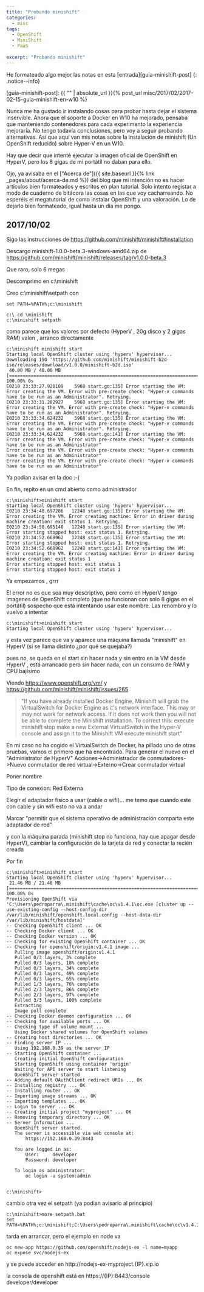 ```yaml
---
title: "Probando minishift"
categories:
  - misc
tags:
  - OpenShift
  - MiniShift
  - PaaS
  
excerpt: "Probando minishift"
---
```


He formateado algo mejor las notas en esta [entrada][guia-minishift-post]
{: .notice--info}

[guia-minishift-post]: {{ "" | absolute_url }}{% post_url misc/2017/02/2017-02-15-guia-minishift-en-w10 %}

Nunca me ha gustado ir instalando cosas para probar hasta dejar el sistema inservible.
Ahora que el soporte a Docker en W10 ha mejorado, pensaba que manteniendo contenedores para cada experimento la experiencia mejoraría. No tengo todavía conclusiones, pero voy a seguir probando alternativas. Así que aquí van mis notas sobre la instalación de minishift (Un OpenShift reducido) sobre Hyper-V en un W10.

Hay que decir que intenté ejecutar la imagen oficial de OpenShift en HyperV, pero los 8 gigas de mi portátil no daban para ello.

Ojo, ya avisaba en el ["Acerca de"]({{ site.baseurl }}{% link _pages/about/acerca-de.md %}) del blog que mi intención no es hacer artículos bien formateados y escritos en plan tutorial. Solo intento registar a modo de cuaderno de bitácora las cosas en las que voy cacharreando. No esperéis el megatutorial de como instalar OpenShift y una valoración. Lo de dejarlo bien formateado, igual hasta un día me pongo.

## 2017/10/02

Sigo las instrucciones de https://github.com/minishift/minishift#installation

Descargo minishift-1.0.0-beta.3-windows-amd64.zip de https://github.com/minishift/minishift/releases/tag/v1.0.0-beta.3

Que raro, solo 6 megas

Descomprimo en c:\minishift

Creo c:\minishift\setpath con 
```
set PATH=%PATH%;c:\minishift
```

```
c:\ cd \minishift
c:\minishift setpath
```

como parece que los valores por defecto (HyperV , 20g disco y 2 gigas RAM) valen , arranco directamente

```
c:\minishift minishift start
Starting local OpenShift cluster using 'hyperv' hypervisor...
Downloading ISO 'https://github.com/minishift/minishift-b2d-iso/releases/download/v1.0.0/minishift-b2d.iso'
 40.00 MB / 40.00 MB [=====================================================================================] 100.00% 0s
E0210 23:33:27.920109    5968 start.go:135] Error starting the VM: Error creating the VM. Error with pre-create check: "Hyper-v commands have to be run as an Administrator". Retrying.
E0210 23:33:31.282927    5968 start.go:135] Error starting the VM: Error creating the VM. Error with pre-create check: "Hyper-v commands have to be run as an Administrator". Retrying.
E0210 23:33:34.624232    5968 start.go:135] Error starting the VM: Error creating the VM. Error with pre-create check: "Hyper-v commands have to be run as an Administrator". Retrying.
E0210 23:33:34.624232    5968 start.go:141] Error starting the VM:  Error creating the VM. Error with pre-create check: "Hyper-v commands have to be run as an Administrator"
Error creating the VM. Error with pre-create check: "Hyper-v commands have to be run as an Administrator"
Error creating the VM. Error with pre-create check: "Hyper-v commands have to be run as an Administrator"
```

Ya podían avisar en la doc :-( 

En fin, repito en un cmd abierto como administrador

```
c:\minishift>minishift start
Starting local OpenShift cluster using 'hyperv' hypervisor...
E0210 23:34:48.697286   12248 start.go:135] Error starting the VM: Error creating the VM. Error creating machine: Error in driver during machine creation: exit status 1. Retrying.
E0210 23:34:50.695140   12248 start.go:135] Error starting the VM: Error starting stopped host: exit status 1. Retrying.
E0210 23:34:52.668962   12248 start.go:135] Error starting the VM: Error starting stopped host: exit status 1. Retrying.
E0210 23:34:52.668962   12248 start.go:141] Error starting the VM:  Error creating the VM. Error creating machine: Error in driver during machine creation: exit status 1
Error starting stopped host: exit status 1
Error starting stopped host: exit status 1
```

Ya empezamos , grrr

El error no es que sea muy descriptivo, pero como en HyperV tengo imagenes de OpenShift completo (que no funcionan con solo 8 gigas en el portátil) sospecho que está intentando usar este nombre. Las renombro y lo vuelvo a intentar

```
c:\minishift>minishift start
Starting local OpenShift cluster using 'hyperv' hypervisor...
````

y esta vez parece que va y aparece una máquina llamada "minishift" en HyperV (si se llama distinto ¿por qué se quejaba?)

pues no, se queda en el start sin hacer nada y sin entro en la VM desde HyperV , está  arrancado pero sin hacer nada, con un consumo de RAM y CPU bajísimo

Viendo https://www.openshift.org/vm/ y 
https://github.com/minishift/minishift/issues/265


> "If you have already installed Docker Engine, Minishift will grab the VirtualSwitch for Docker Engine as it's network interface. This may or may not work for network access. If it does not work then you will not be able to complete the Minishift installation. To correct this:
> execute
> minishift stop
> make a new External VirtualSwitch in the Hyper-V console and assign it to the Minishift VM
> execute
> minishift start"

En mi caso no ha cogido el VirtualSwitch de Docker, ha pillado uno de otras pruebas, vamos el primero que ha encontrado.
Para generar el nuevo en el  "Administrator de HyperV"
Acciones->Administrador de conmutadores->Nuevo conmutador de red virtual->Externo->Crear conmutador virtual

Poner nombre

Tipo de conexion: Red Externa

Elegir el adaptador físico a usar (cable o wifi)... me temo que cuando este con cable y sin wifi esto no va a andar

Marcar "permitir que el sistema operativo de administración comparta este adaptador de red"

y con la máquina parada (minishift stop no funciona, hay que apagar desde HyperV), cambiar la configuración de la tarjeta de red y conectar la recién creada


Por fin

```
c:\minishift>minishift start
Starting local OpenShift cluster using 'hyperv' hypervisor...
 21.46 MB / 21.46 MB [=====================================================================================] 100.00% 0s
Provisioning OpenShift via 'C:\Users\pedroparra\.minishift\cache\oc\v1.4.1\oc.exe [cluster up --use-existing-config --host-config-dir /var/lib/minishift/openshift.local.config --host-data-dir /var/lib/minishift/hostdata]'
-- Checking OpenShift client ... OK
-- Checking Docker client ... OK
-- Checking Docker version ... OK
-- Checking for existing OpenShift container ... OK
-- Checking for openshift/origin:v1.4.1 image ...
   Pulling image openshift/origin:v1.4.1
   Pulled 0/3 layers, 3% complete
   Pulled 0/3 layers, 18% complete
   Pulled 0/3 layers, 34% complete
   Pulled 0/3 layers, 49% complete
   Pulled 0/3 layers, 65% complete
   Pulled 1/3 layers, 76% complete
   Pulled 2/3 layers, 86% complete
   Pulled 2/3 layers, 97% complete
   Pulled 3/3 layers, 100% complete
   Extracting
   Image pull complete
-- Checking Docker daemon configuration ... OK
-- Checking for available ports ... OK
-- Checking type of volume mount ...
   Using Docker shared volumes for OpenShift volumes
-- Creating host directories ... OK
-- Finding server IP ...
   Using 192.168.0.39 as the server IP
-- Starting OpenShift container ...
   Creating initial OpenShift configuration
   Starting OpenShift using container 'origin'
   Waiting for API server to start listening
   OpenShift server started
-- Adding default OAuthClient redirect URIs ... OK
-- Installing registry ... OK
-- Installing router ... OK
-- Importing image streams ... OK
-- Importing templates ... OK
-- Login to server ... OK
-- Creating initial project "myproject" ... OK
-- Removing temporary directory ... OK
-- Server Information ...
   OpenShift server started.
   The server is accessible via web console at:
       https://192.168.0.39:8443

   You are logged in as:
       User:     developer
       Password: developer

   To login as administrator:
       oc login -u system:admin


c:\minishift>
```



cambio otra vez el setpath (ya podian avisarlo al principio)

```
c:\minishift>more setpath.bat
set PATH=%PATH%;c:\minishift;C:\Users\pedroparra\.minishift\cache\oc\v1.4.1
```

tarda en arrancar, pero el ejemplo en node va

```
oc new-app https://github.com/openshift/nodejs-ex -l name=myapp
oc expose svc/nodejs-ex
```
y se puede acceder en http://nodejs-ex-myproject.{IP}.xip.io

la consola de openshift está en https://{IP}:8443/console  developer/developer